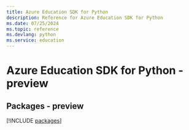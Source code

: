 ```yaml
---
title: Azure Education SDK for Python
description: Reference for Azure Education SDK for Python
ms.date: 07/25/2024
ms.topic: reference
ms.devlang: python
ms.service: education
---
```

# Azure Education SDK for Python - preview
## Packages - preview
[!INCLUDE [packages](education-index.md)]